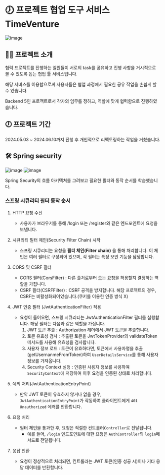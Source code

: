 # 🕖 프로젝트 협업 도구 서비스 TimeVenture
![image](https://github.com/user-attachments/assets/16e73bb0-dc0e-46d4-bee7-86f7842eaa72)

## 👨‍💻 프로젝트 소개
협력 프로젝트를 진행하는 일원들이 서로의 task를 공유하고 진행 사항을 거시적으로 볼 수 있도록 돕는 협업 툴 서비스입니다.

해당 서비스를 이용함으로써 사용자들은 협업 과정에서 필요한 공유 작업을 손쉽게 할 수 있습니다.

Backend 5인 프로젝트로서 각자의 임무를 정하고, 역할에 맞게 협력함으로 진행하였습니다.

## 🕖 프로젝트 기간

2024.05.03 ~ 2024.06.10까지 진행 후 개인적으로 리팩토링하는 작업을 거쳤습니다.

## 🛠️ Spring security
![image](https://github.com/user-attachments/assets/0110af53-2468-4510-a42e-65d63e82afd9)
![image](https://github.com/user-attachments/assets/ed6d502f-9b1a-49f7-ac9a-db89283b7f05)

Spring Security의 흐름 아키텍쳐를 그려보고 필요한 필터와 동작 순서를 학습했습니다.

### 스프링 시큐리티 필터 동작 순서
  1. HTTP 요청 수신
     + 사용자가 브라우저를 통해 /login 또는 /register와 같은 엔드포인트에 요청을 보냅니다.
       
  2. 시큐리티 필터 체인(Security Filter Chain) 시작
     + 스프링 시큐리티는 요청을 **필터 체인(Filter chain)** 을 통해 처리합니다.
       이 체인은 여러 필터로 구성되어 있으며, 각 필터는 특정 보안 기능을 담당합니다.
  
  3. CORS 및 CSRF 필터
     + CORS 필터(CorsFilter) : 다른 출처로부터 오는 요청을 허용할지 결정하는 역할을 가집니다.
     + CSRF 필터(CSRFFilter) : CSRF 공격을 방지합니다. 해당 프로젝트의 경우, CSRF는 비활성화되어있습니다.(쿠키를 이용한 인증 방식 X)
  
  4. JWT 인증 필터 (JwtAuthenticationFilter) 적용
     + 요청이 들어오면, 스프링 시큐리티는 JwtAuthenticationFilter 필터를 실행합니다. 해당 필터는 다음과 같은 역할을 가집니다.
       1) JWT 토큰 추출 : Authorization 헤더에서 JWT 토큰을 추출합니다.
       2) 토큰 유효성 검사 : 추출된 토큰을 JwtTokenProvider의 validateToken 메서드를 사용해 유효성을 검사합니다.
       3) 사용자 정보 로드 : 토큰이 유효하다면, 토큰에서 사용자명을 추출(getUsernanmeFromToken)하여 `UserDetailsService`를 통해 사용자 정보를 가져옵니다.
       4) Security Context 설정 : 인증된 사용자 정보를 사용하여 `SecurityContext`에 저장하여 이후 요청을 인증된 상태로 처리합니다.

  5. 예외 처리(JwtAuthenticationEntryPoint)
     + 만약 JWT 토큰이 유효하지 않거나 없을 경우, `JwtAuthenticationEntryPoint`가 작동하여 클라이언트에게 `401 Unauthorized` 에러를 반환합니다.

  6. 요청 처리
     + 필터 체인을 통과한 후, 요청은 적절한 컨트롤러`Controller`로 전달됩니다.
       + 예를 들어, `/login` 엔드포인트에 대한 요청은 `AuthController`의 `login`메서드로 전달됩니다.

  7. 응답 반환
     + 요청이 정상적으로 처리되면, 컨트롤러는 JWT 토큰(인증 성공 시)이나 기타 응답 데이터를 반환합니다.
